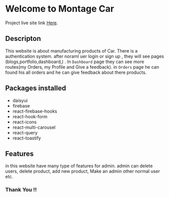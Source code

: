 # Welcome to Montage Car 

Project live site link  [Here](https://github.com/facebook/create-react-app).

## Descripton
This website is about manufacturing products of Car. There is a authentication system. after noraml uer login or sign up , they will see pages (blogs,portfolio,dashboard,) . In `Dashboard` page they can see more routes(my Orders, my Profile and Give a feedback). in `Orders` page he can found his all orders and he can give feedback about there products.



## Packages installed
* daisyui
* firebase
* react-firebase-hooks
* react-hook-form
* react-icons
* react-multi-carousel
* react-query
* react-toastify

## Features
 
 in this website have many type of features for admin. admin can delete users, delete product, add new product, Make an admin other normal user etc.



### Thank You !!
